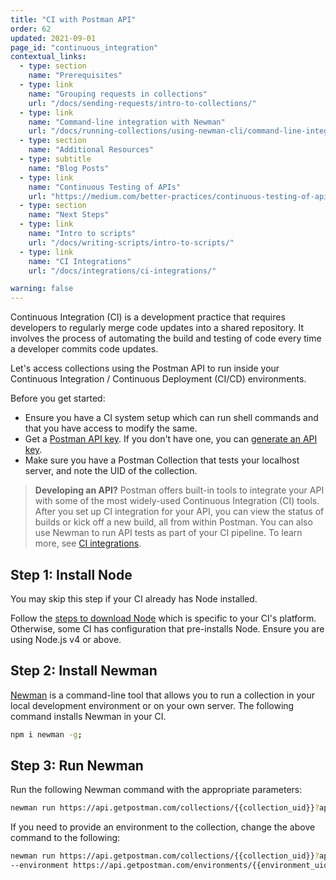 ```yaml
---
title: "CI with Postman API"
order: 62
updated: 2021-09-01
page_id: "continuous_integration"
contextual_links:
  - type: section
    name: "Prerequisites"
  - type: link
    name: "Grouping requests in collections"
    url: "/docs/sending-requests/intro-to-collections/"
  - type: link
    name: "Command-line integration with Newman"
    url: "/docs/running-collections/using-newman-cli/command-line-integration-with-newman/"
  - type: section
    name: "Additional Resources"
  - type: subtitle
    name: "Blog Posts"
  - type: link
    name: "Continuous Testing of APIs"
    url: "https://medium.com/better-practices/continuous-testing-of-apis-5294552d65ce"
  - type: section
    name: "Next Steps"
  - type: link
    name: "Intro to scripts"
    url: "/docs/writing-scripts/intro-to-scripts/"
  - type: link
    name: "CI Integrations"
    url: "/docs/integrations/ci-integrations/"

warning: false
---
```


Continuous Integration (CI) is a development practice that requires developers to regularly merge code updates into a shared repository. It involves the process of automating the build and testing of code every time a developer commits code updates.

Let's access collections using the Postman API to run inside your Continuous Integration / Continuous Deployment (CI/CD) environments.

Before you get started:

* Ensure you have a CI system setup which can run shell commands and that you have access to modify the same.
* Get a [Postman API key](https://docs.api.getpostman.com/#authentication). If you don't have one, you can [generate an API key](/docs/developer/intro-api/#generating-a-postman-api-key).
* Make sure you have a Postman Collection that tests your localhost server, and note the UID of the collection.

> **Developing an API?** Postman offers built-in tools to integrate your API with some of the most widely-used Continuous Integration (CI) tools. After you set up CI integration for your API, you can view the status of builds or kick off a new build, all from within Postman. You can also use Newman to run API tests as part of your CI pipeline. To learn more, see [CI integrations](/docs/integrations/ci-integrations/).

## Step 1: Install Node

You may skip this step if your CI already has Node installed.

Follow the [steps to download Node](https://nodejs.org/en/download/package-manager/) which is specific to your CI's platform. Otherwise, some CI has configuration that pre-installs Node. Ensure you are using Node.js v4 or above.

## Step 2: Install Newman

[Newman](/docs/running-collections/using-newman-cli/command-line-integration-with-newman/) is a command-line tool that allows you to run a collection in your local development environment or on your own server. The following command installs Newman in your CI.

```bash
npm i newman -g;
```

## Step 3: Run Newman

Run the following Newman command with the appropriate parameters:

```bash
newman run https://api.getpostman.com/collections/{{collection_uid}}?apikey={{postman-api-key-here}}
```

If you need to provide an environment to the collection, change the above command to the following:

```bash
newman run https://api.getpostman.com/collections/{{collection_uid}}?apikey={{postman-api-key-here}}
--environment https://api.getpostman.com/environments/{{environment_uid}}?apikey={{postman-api-key-here}}
```
